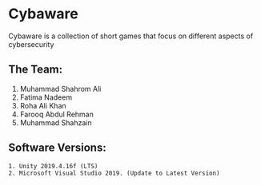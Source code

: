 # Cybaware
Cybaware is a collection of short games that focus on different aspects of cybersecurity

## The Team: 
  1. Muhammad Shahrom Ali
  2. Fatima Nadeem
  3. Roha Ali Khan
  5. Farooq Abdul Rehman
  6. Muhammad Shahzain 

## Software Versions:
    1. Unity 2019.4.16f (LTS)
    2. Microsoft Visual Studio 2019. (Update to Latest Version)
    
